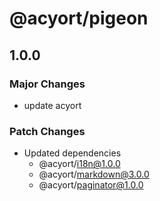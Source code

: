 # @acyort/pigeon

## 1.0.0

### Major Changes

- update acyort

### Patch Changes

- Updated dependencies
  - @acyort/i18n@1.0.0
  - @acyort/markdown@3.0.0
  - @acyort/paginator@1.0.0
